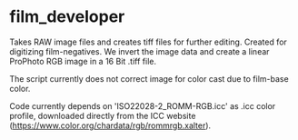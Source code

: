 # film_developer
Takes RAW image files and creates tiff files for further editing.
Created for digitizing film-negatives.
We invert the image data and create a linear ProPhoto RGB image in a 16 Bit .tiff file.

The script currently does not correct image for color cast due to film-base color.

Code currently depends on 'ISO22028-2_ROMM-RGB.icc' as .icc color profile, downloaded directly from the ICC website (https://www.color.org/chardata/rgb/rommrgb.xalter).
